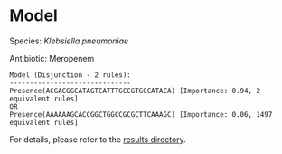 
# Model

Species: *Klebsiella pneumoniae*

Antibiotic: Meropenem

```
Model (Disjunction - 2 rules):
------------------------------
Presence(ACGACGGCATAGTCATTTGCCGTGCCATACA) [Importance: 0.94, 2 equivalent rules]
OR
Presence(AAAAAAGCACCGGCTGGCCGCGCTTCAAAGC) [Importance: 0.06, 1497 equivalent rules]

```

For details, please refer to the [results directory](../../../../../results/scm_b/klebsiella%20pneumoniae/meropenem/repeat_8/).

